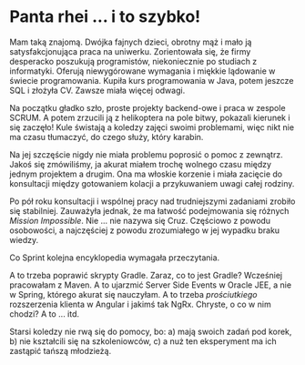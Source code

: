 # Panta rhei ... i to szybko!

Mam taką znajomą. Dwójka fajnych dzieci, obrotny mąż i mało ją satysfakcjonująca praca na uniwerku.
Zorientowała się, że firmy desperacko poszukują programistów, niekoniecznie po studiach z informatyki. 
Oferują niewygórowane wymagania i miękkie lądowanie w świecie programowania. 
Kupiła kurs programowania w Java, potem jeszcze SQL i złożyła CV. 
Zawsze miała więcej odwagi.

Na początku gładko szło, proste projekty backend-owe i praca w zespole SCRUM. 
A potem zrzucili ją z helikoptera na pole bitwy, pokazali kierunek i się zaczęło! 
Kule świstają a koledzy zajęci swoimi problemami, więc nikt nie ma czasu tłumaczyć,
do czego służy, który karabin. 

Na jej szczęście nigdy nie miała problemu poprosić o pomoc z zewnątrz. 
Jakoś się zmówiliśmy, ja akurat miałem trochę wolnego czasu między jednym projektem a drugim. 
Ona ma włoskie korzenie i miała zacięcie do konsultacji między gotowaniem kolacji 
a przykuwaniem uwagi całej rodziny.

Po pół roku konsultacji i wspólnej pracy nad trudniejszymi zadaniami zrobiło się stabilniej. 
Zauważyła jednak, że ma łatwość podejmowania się różnych *Mission Impossible*. 
Nie ... nie nazywa się Cruz. Częściowo z powodu osobowości, a najczęściej z powodu 
zrozumiałego w jej wypadku braku wiedzy. 

Co Sprint kolejna encyklopedia wymagała przeczytania.

A to trzeba poprawić skrypty Gradle. Zaraz, co to jest Gradle? Wcześniej pracowałam z Maven. 
A to ujarzmić Server Side Events w Oracle JEE, a nie w Spring, którego akurat się nauczyłam. 
A to trzeba *prościutkiego* rozszerzenia klienta w Angular i jakimś tak NgRx. Chryste, o co w nim chodzi?
A to ... itd.

Starsi koledzy nie rwą się do pomocy, bo: 
a) mają swoich zadań pod korek, 
b) nie kształcili się na szkoleniowców,
c) a nuż ten eksperyment ma ich zastąpić tańszą młodzieżą.
